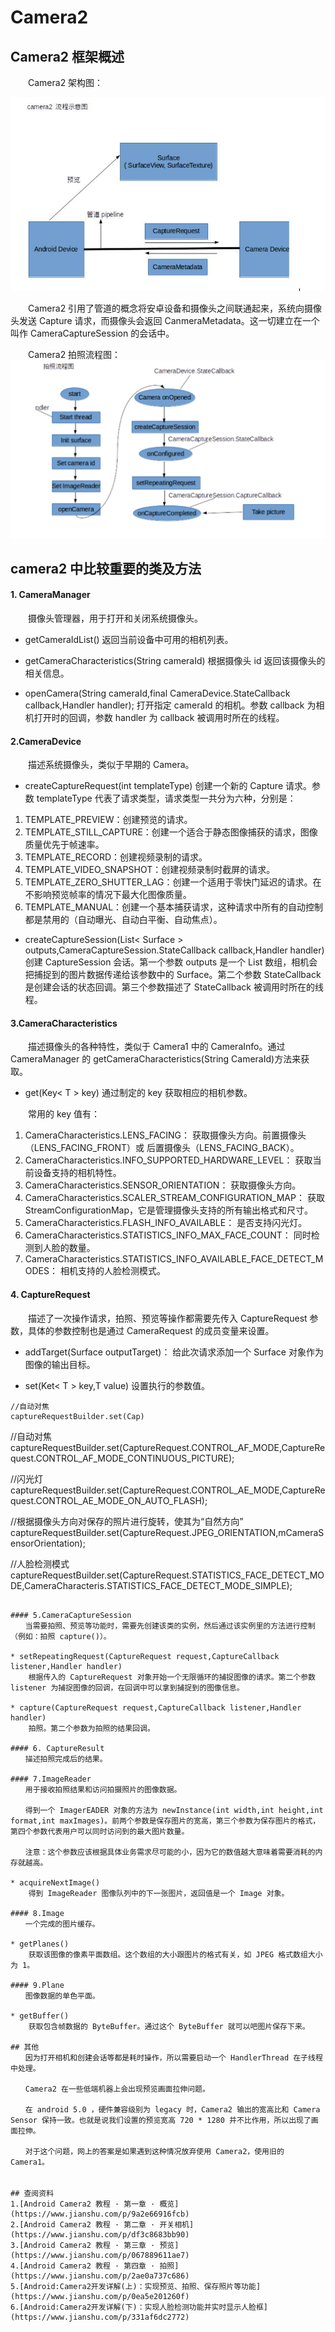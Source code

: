 # Camera2

## Camera2 框架概述
　　Camera2 架构图：

![](./Camera2流程示意图.jpg)

　　Camera2 引用了管道的概念将安卓设备和摄像头之间联通起来，系统向摄像头发送 Capture 请求，而摄像头会返回 CanmeraMetadata。这一切建立在一个叫作 CameraCaptureSession 的会话中。

　　Camera2 拍照流程图：
![](./Camera2拍照流程图.png)

## camera2 中比较重要的类及方法

#### 1. CameraManager
　　摄像头管理器，用于打开和关闭系统摄像头。

* getCameraIdList()
	返回当前设备中可用的相机列表。

* getCameraCharacteristics(String cameraId)
	根据摄像头 id 返回该摄像头的相关信息。

* openCamera(String cameraId,final CameraDevice.StateCallback callback,Handler handler);
	打开指定 cameraId 的相机。参数 callback 为相机打开时的回调，参数 handler 为 callback 被调用时所在的线程。

#### 2.CameraDevice
　　描述系统摄像头，类似于早期的 Camera。

* createCaptureRequest(int templateType)
	创建一个新的 Capture 请求。参数 templateType 代表了请求类型，请求类型一共分为六种，分别是：
1. TEMPLATE_PREVIEW：创建预览的请求。
2. TEMPLATE_STILL_CAPTURE：创建一个适合于静态图像捕获的请求，图像质量优先于帧速率。
3. TEMPLATE_RECORD：创建视频录制的请求。
4. TEMPLATE_VIDEO_SNAPSHOT：创建视频录制时截屏的请求。
5. TEMPLATE_ZERO_SHUTTER_LAG：创建一个适用于零快门延迟的请求。在不影响预览帧率的情况下最大化图像质量。
6. TEMPLATE_MANUAL：创建一个基本捕获请求，这种请求中所有的自动控制都是禁用的（自动曝光、自动白平衡、自动焦点）。

* createCaptureSession(List< Surface > outputs,CameraCaptureSession.StateCallback callback,Handler handler)
	创建 CaptureSession 会话。第一个参数 outputs 是一个 List 数组，相机会把捕捉到的图片数据传递给该参数中的 Surface。第二个参数 StateCallback 是创建会话的状态回调。第三个参数描述了 StateCallback 被调用时所在的线程。

#### 3.CameraCharacteristics
　　描述摄像头的各种特性，类似于 Camera1 中的 CameraInfo。通过 CameraManager 的 getCameraCharacteristics(String CameraId)方法来获取。

* get(Key< T > key)
	通过制定的 key 获取相应的相机参数。

　　常用的 key 值有：
1. CameraCharacteristics.LENS_FACING：
	获取摄像头方向。前置摄像头（LENS_FACING_FRONT）或 后置摄像头（LENS_FACING_BACK）。
2. CameraCharacteristics.INFO_SUPPORTED_HARDWARE_LEVEL：
	获取当前设备支持的相机特性。
3. CameraCharacteristics.SENSOR_ORIENTATION：
	获取摄像头方向。
4. CameraCharacteristics.SCALER_STREAM_CONFIGURATION_MAP：
	获取 StreamConfigurationMap，它是管理摄像头支持的所有输出格式和尺寸。
5. CameraCharacteristics.FLASH_INFO_AVAILABLE：
	是否支持闪光灯。
6. CameraCharacteristics.STATISTICS_INFO_MAX_FACE_COUNT：
	同时检测到人脸的数量。
7. CameraCharacteristics.STATISTICS_INFO_AVAILABLE_FACE_DETECT_MODES：
	相机支持的人脸检测模式。

#### 4. CaptureRequest
　　描述了一次操作请求，拍照、预览等操作都需要先传入 CaptureRequest 参数，具体的参数控制也是通过 CameraRequest 的成员变量来设置。

* addTarget(Surface outputTarget)：
	给此次请求添加一个 Surface 对象作为图像的输出目标。

* set(Ket< T > key,T value)
	设置执行的参数值。
```
//自动对焦
captureRequestBuilder.set(Cap)

```
//自动对焦
captureRequestBuilder.set(CaptureRequest.CONTROL_AF_MODE,CaptureRequest.CONTROL_AF_MODE_CONTINUOUS_PICTURE);

//闪光灯
captureRequestBuilder.set(CaptureRequest.CONTROL_AE_MODE,CaptureRequest.CONTROL_AE_MODE_ON_AUTO_FLASH);

//根据摄像头方向对保存的照片进行旋转，使其为“自然方向”
captureRequestBuilder.set(CaptureRequest.JPEG_ORIENTATION,mCameraSensorOrientation);

//人脸检测模式
captureRequestBuilder.set(CaptureRequest.STATISTICS_FACE_DETECT_MODE,CameraCharacteris.STATISTICS_FACE_DETECT_MODE_SIMPLE);

```

#### 5.CameraCaptureSession
　　当需要拍照、预览等功能时，需要先创建该类的实例，然后通过该实例里的方法进行控制（例如：拍照 capture()）。

* setRepeatingRequest(CaptureRequest request,CaptureCallback listener,Handler handler)
	根据传入的 CaptureRequest 对象开始一个无限循环的捕捉图像的请求。第二个参数 listener 为捕捉图像的回调，在回调中可以拿到捕捉到的图像信息。

* capture(CaptureRequest request,CaptureCallback listener,Handler handler)
	拍照。第二个参数为拍照的结果回调。

#### 6. CaptureResult
　　描述拍照完成后的结果。

#### 7.ImageReader
　　用于接收拍照结果和访问拍摄照片的图像数据。

　　得到一个 ImagerEADER 对象的方法为 newInstance(int width,int height,int format,int maxImages)。前两个参数是保存图片的宽高，第三个参数为保存图片的格式，第四个参数代表用户可以同时访问到的最大图片数量。

　　注意：这个参数应该根据具体业务需求尽可能的小，因为它的数值越大意味着需要消耗的内存就越高。

* acquireNextImage()
	得到 ImageReader 图像队列中的下一张图片，返回值是一个 Image 对象。

#### 8.Image
　　一个完成的图片缓存。

* getPlanes()
	获取该图像的像素平面数组。这个数组的大小跟图片的格式有关，如 JPEG 格式数组大小为 1。

#### 9.Plane
　　图像数据的单色平面。

* getBuffer()
	获取包含帧数据的 ByteBuffer。通过这个 ByteBuffer 就可以吧图片保存下来。

## 其他
　　因为打开相机和创建会话等都是耗时操作，所以需要启动一个 HandlerThread 在子线程中处理。

　　Camera2 在一些低端机器上会出现预览画面拉伸问题。

　　在 android 5.0 ，硬件兼容级别为 legacy 时，Camera2 输出的宽高比和 Camera Sensor 保持一致。也就是说我们设置的预览宽高 720 * 1280 并不比作用，所以出现了画面拉伸。

　　对于这个问题，网上的答案是如果遇到这种情况放弃使用 Camera2，使用旧的 Camera1。

　　
## 查阅资料
1.[Android Camera2 教程 · 第一章 · 概览](https://www.jianshu.com/p/9a2e66916fcb)
2.[Android Camera2 教程 · 第二章 · 开关相机](https://www.jianshu.com/p/df3c8683bb90)
3.[Android Camera2 教程 · 第三章 · 预览](https://www.jianshu.com/p/067889611ae7)
4.[Android Camera2 教程 · 第四章 · 拍照](https://www.jianshu.com/p/2ae0a737c686)
5.[Android:Camera2开发详解(上)：实现预览、拍照、保存照片等功能](https://www.jianshu.com/p/0ea5e201260f)
6.[Android:Camera2开发详解(下)：实现人脸检测功能并实时显示人脸框](https://www.jianshu.com/p/331af6dc2772)